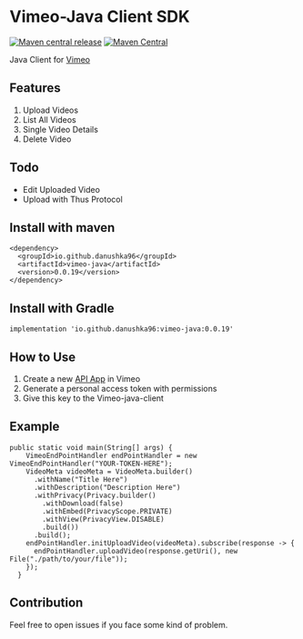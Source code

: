 # Vimeo-Java Client SDK
[![Maven central release](https://github.com/Danushka96/vimeo-java/actions/workflows/maven.yml/badge.svg?branch=master)](https://github.com/Danushka96/vimeo-java/actions/workflows/maven.yml) [![Maven Central](https://img.shields.io/maven-central/v/io.github.danushka96/vimeo-java.svg?label=Maven%20Central)](https://search.maven.org/search?q=g:%22io.github.danushka96%22%20AND%20a:%22vimeo-java%22)

Java Client for [Vimeo ](https://vimeo.com/)

## Features

1. Upload Videos
2. List All Videos
3. Single Video Details
4. Delete Video

## Todo

* Edit Uploaded Video
* Upload with Thus Protocol

## Install with maven

```
<dependency>
  <groupId>io.github.danushka96</groupId>
  <artifactId>vimeo-java</artifactId>
  <version>0.0.19</version>
</dependency>
```

## Install with Gradle

```
implementation 'io.github.danushka96:vimeo-java:0.0.19'
```

## How to Use

1. Create a new [API App](https://developer.vimeo.com/apps/new?source=topnav) in Vimeo 
2. Generate a personal access token with permissions
3. Give this key to the Vimeo-java-client

## Example

```lang=java
public static void main(String[] args) {
    VimeoEndPointHandler endPointHandler = new VimeoEndPointHandler("YOUR-TOKEN-HERE");
    VideoMeta videoMeta = VideoMeta.builder()
      .withName("Title Here")
      .withDescription("Description Here")
      .withPrivacy(Privacy.builder()
        .withDownload(false)
        .withEmbed(PrivacyScope.PRIVATE)
        .withView(PrivacyView.DISABLE)
        .build())
      .build();
    endPointHandler.initUploadVideo(videoMeta).subscribe(response -> {
      endPointHandler.uploadVideo(response.getUri(), new File("./path/to/your/file"));
    });
  }
```

## Contribution

Feel free to open issues if you face some kind of problem.
